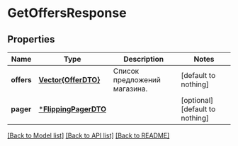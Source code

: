 # GetOffersResponse


## Properties
Name | Type | Description | Notes
------------ | ------------- | ------------- | -------------
**offers** | [**Vector{OfferDTO}**](OfferDTO.md) | Список предложений магазина. | [default to nothing]
**pager** | [***FlippingPagerDTO**](FlippingPagerDTO.md) |  | [optional] [default to nothing]


[[Back to Model list]](../README.md#models) [[Back to API list]](../README.md#api-endpoints) [[Back to README]](../README.md)


